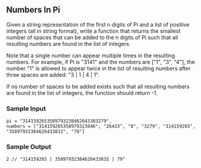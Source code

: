 
## Numbers In Pi

Given a string representation of the first n digits of Pi and a list of
positive integers (all in string format), write a function that returns the
smallest number of spaces that can be added to the n digits of Pi such that
all resulting numbers are found in the list of integers.

Note that a single number can appear multiple times in the resulting numbers.
For example, if Pi is "3141" and the numbers are
["1", "3", "4"], the number "1" is allowed to appear
twice in the list of resulting numbers after three spaces are added:
"3 | 1 | 4 | 1".

If no number of spaces to be added exists such that all resulting numbers are
found in the list of integers, the function should return
-1.

### Sample Input
```
pi = "3141592653589793238462643383279",
numbers = ["314159265358979323846", "26433", "8", "3279", "314159265", "35897932384626433832", "79"]
```

### Sample Output
```
2 // "314159265 | 35897932384626433832 | 79"
```

